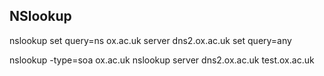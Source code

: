 ## NSlookup
nslookup
set query=ns
ox.ac.uk
server dns2.ox.ac.uk
set query=any

nslookup -type=soa ox.ac.uk
nslookup
server dns2.ox.ac.uk
test.ox.ac.uk